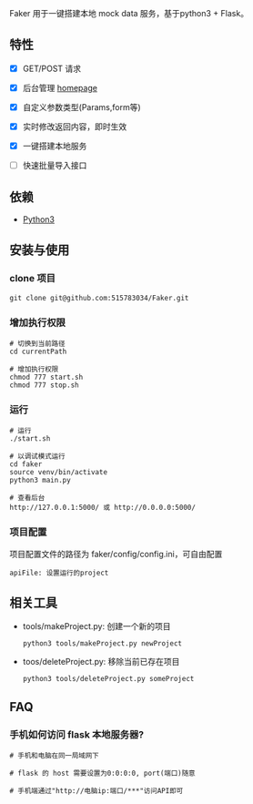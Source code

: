 
Faker 用于一键搭建本地 mock data 服务，基于python3 + Flask。


## 特性
- [x] GET/POST 请求
- [x] 后台管理 [homepage](http://127.0.0.1:5000/)
- [x] 自定义参数类型(Params,form等)
- [x] 实时修改返回内容，即时生效
- [x] 一键搭建本地服务
- [ ] 快速批量导入接口


## 依赖

- [Python3](https://www.python.org/downloads)

## 安装与使用

### clone 项目

```Shell
git clone git@github.com:515783034/Faker.git
```

### 增加执行权限

```Shell
# 切换到当前路径
cd currentPath

# 增加执行权限
chmod 777 start.sh
chmod 777 stop.sh
```

### 运行

```Shell
# 运行
./start.sh

# 以调试模式运行
cd faker
source venv/bin/activate
python3 main.py

# 查看后台
http://127.0.0.1:5000/ 或 http://0.0.0.0:5000/
```

### 项目配置

项目配置文件的路径为 faker/config/config.ini，可自由配置

```
apiFile: 设置运行的project
```

## 相关工具

- tools/makeProject.py: 创建一个新的项目
    
    ```
    python3 tools/makeProject.py newProject
    ```
- toos/deleteProject.py: 移除当前已存在项目

    ```
    python3 tools/deleteProject.py someProject
    ```


## FAQ

### 手机如何访问 flask 本地服务器?

```Shell
# 手机和电脑在同一局域网下

# flask 的 host 需要设置为0:0:0:0, port(端口)随意

# 手机端通过"http://电脑ip:端口/***"访问API即可
```
